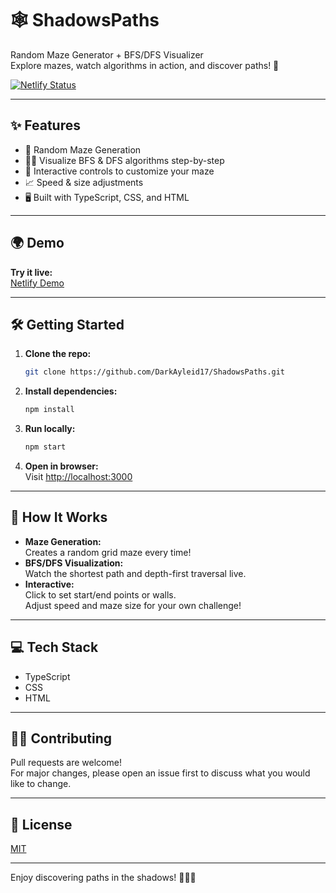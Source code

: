 # 🕸️ ShadowsPaths

Random Maze Generator + BFS/DFS Visualizer  
Explore mazes, watch algorithms in action, and discover paths! 🚀

[![Netlify Status](https://api.netlify.com/api/v1/badges/d0561076-6822-4b8c-98cc-7bd0ffe0fb50/deploy-status)](https://app.netlify.com/projects/shadowspaths/deploys)

---

## ✨ Features

- 🎲 Random Maze Generation
- 🏃‍♂️ Visualize BFS & DFS algorithms step-by-step
- 🌈 Interactive controls to customize your maze
- 📈 Speed & size adjustments
- 🖥️ Built with TypeScript, CSS, and HTML

---

## 🌍 Demo

**Try it live:**  
[Netlify Demo](shadowspaths.netlify.app)  

---

## 🛠️ Getting Started

1. **Clone the repo:**
   ```bash
   git clone https://github.com/DarkAyleid17/ShadowsPaths.git
   ```
2. **Install dependencies:**
   ```bash
   npm install
   ```
3. **Run locally:**
   ```bash
   npm start
   ```
4. **Open in browser:**  
   Visit [http://localhost:3000](http://localhost:3000)

---

## 🚦 How It Works

- **Maze Generation:**  
  Creates a random grid maze every time!
- **BFS/DFS Visualization:**  
  Watch the shortest path and depth-first traversal live.
- **Interactive:**  
  Click to set start/end points or walls.  
  Adjust speed and maze size for your own challenge!

---

## 💻 Tech Stack

- TypeScript
- CSS
- HTML

---

## 🧑‍💻 Contributing

Pull requests are welcome!  
For major changes, please open an issue first to discuss what you would like to change.

---

## 📜 License

[MIT](LICENSE)

---

Enjoy discovering paths in the shadows! 🕵️‍♂️🌑
